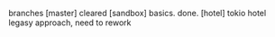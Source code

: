 branches
[master] cleared
[sandbox] basics. done.
[hotel] tokio hotel legasy approach, need to rework